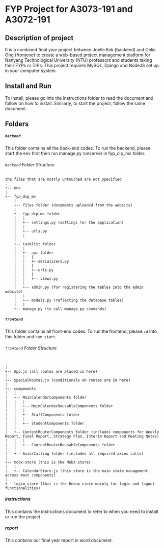 # FYP Project for A3073-191 and A3072-191

## Description of project
It is a combined final year project between Joelle Kok (backend) and Celia Ong (frontend) to create a web-based project management platform for Nanyang Technological University (NTU) professors and students taking their FYPs or DIPs. This project requires MySQL, Django and NodeJS set up in your computer system.

## Install and Run
To install, please go into the instructions folder to read the document and follow on how to install. Similarly, to start the project, follow the same document.

## Folders
##### `backend`
This folder contains all the back-end codes. To run the backend, please start the env first then run manage.py runserver in fyp_dip_ms folder.
###### `backend` Folder Structure 
```
the files that are mostly untouched are not specified
.
+-- env
|
+-- fyp_dip_ms
    |
    +-- files folder (documents uploaded from the website)
    |
    +-- fyp_dip_ms folder
    |   |
    |   +-- settings.py (settings for the application)
    |   |
    |   +-- urls.py
    |   |
    |
    +-- tasklist folder
    |   |
    |   +-- api folder
    |   |   |
    |   |   +--serializers.py 
    |   |   |
    |   |   +--urls.py
    |   |   |
    |   |   +-- views.py
    |   |
    |   +-- admin.py (for registering the tables into the admin website)
    |   |   
    |   +-- models.py (reflecting the database tables)
    |   |
    +-- manage.py (to call manage.py commands)
```

##### `frontend`
This folder contains all front-end codes. To run the frontend, please `cd` into this folder and `npm start`. 

###### `frontend` Folder Structure
```
.
|
+-- App.js (all routes are placed in here)
|
+-- SpecialRoutes.js (conditionals on routes are in here)
|
+-- components
|   |
|   +-- MainCalendarComponents folder
|   |   |
|   |   +-- MainCalendarReusableComponents folder
|   |   |
|   |   +-- StaffComponents folder
|   |   |
|   |   +-- StudentComponents folder
|   |
|   +-- ContentRouterComponents folder (includes components for Weekly Report, Final Report, Strategy Plan, Interim Report and Meeting Notes)
|   |   |
|   |   +-- ContentRouterReusableComponents folder
|   |
|   +-- AxiosCalling folder (includes all required axios calls)
|
+-- mobx-store (this is the MobX store)
|   |
|   +-- CalendarStore.js (this store is the main state management across most components)
|
+-- login-store (this is the Redux store mainly for login and logout functionalities)

```

##### instructions
This contains the instructions document to refer to when you need to install or run the project.

##### report
This contains our final year report in word document.
